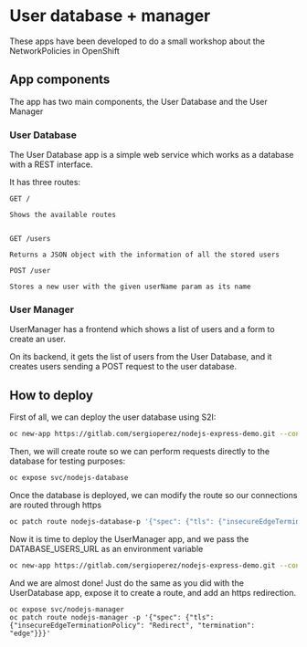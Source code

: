 # User database + manager

These apps have been developed to do a small workshop about the NetworkPolicies in OpenShift

## App components

The app has two main components, the User Database and the User Manager

### User Database

The User Database app is a simple web service which works as a database with a REST interface.

It has three routes:

```
GET /

Shows the available routes


GET /users

Returns a JSON object with the information of all the stored users

POST /user

Stores a new user with the given userName param as its name

```

### User Manager

UserManager has a frontend which shows a list of users and a form to create an user.

On its backend, it gets the list of users from the User Database, and it creates users sending a POST request to the user database.


## How to deploy

First of all, we can deploy the user database using S2I:

```bash
oc new-app https://gitlab.com/sergioperez/nodejs-express-demo.git --context-dir=user_database --name="nodejs-database"
```

Then, we will create route so we can perform requests directly to the database for testing purposes:

```bash
oc expose svc/nodejs-database
```

Once the database is deployed, we can modify the route so our connections are routed through https

```bash
oc patch route nodejs-database-p '{"spec": {"tls": {"insecureEdgeTerminationPolicy": "Redirect", "termination": "edge"}}}'
```

Now it is time to deploy the UserManager app, and we pass the DATABASE_USERS_URL as an environment variable
```bash
oc new-app https://gitlab.com/sergioperez/nodejs-express-demo.git --context-dir=user_manager --name="nodejs-manager" --env DATABASE_USERS_URL=http://nodejs-database.networkpolicy-demo.svc.cluster.local:8080
```

And we are almost done! Just do the same as you did with the UserDatabase app, expose it to create a route, and add an https redirection.

```
oc expose svc/nodejs-manager
oc patch route nodejs-manager -p '{"spec": {"tls": {"insecureEdgeTerminationPolicy": "Redirect", "termination": "edge"}}}'
```
